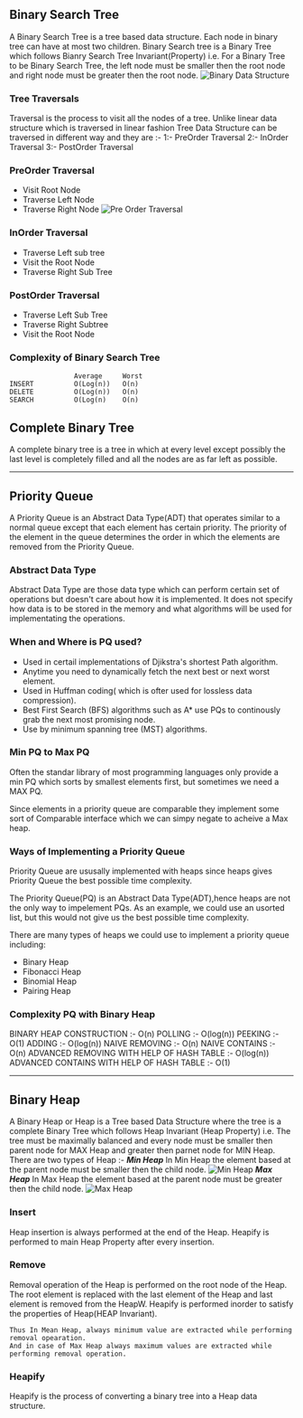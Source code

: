 ## Binary Search Tree 
A Binary Search Tree is a tree based data structure. Each node in binary tree can have at most two children.
Binary Search tree is a Binary Tree which follows Bianry Search Tree Invariant(Property) i.e. For a Binary Tree
to be Binary Search Tree, the left node must be smaller then the root node and right node must be greater then 
the root node.
![Binary Data Structure](https://www.guru99.com/images/1/020820_0600_BinarySearc1.png)

### Tree Traversals
Traversal is the process to visit all the nodes of a tree.
Unlike linear data structure which is traversed in linear fashion
Tree Data Structure can be traversed in different way and they
are :-
1:- PreOrder Traversal
2:- InOrder Traversal
3:- PostOrder Traversal

### PreOrder Traversal
 - Visit Root Node
 - Traverse Left Node
 - Traverse Right Node
 ![Pre Order Traversal](https://austingwalters.com/wp-content/uploads/2014/10/binary-tree-1-pre-order.gif)

### InOrder Traversal
 - Traverse Left sub tree
 - Visit the Root Node
 - Traverse Right Sub Tree

### PostOrder Traversal
  - Traverse Left Sub Tree
  - Traverse Right Subtree
  - Visit the Root Node

### Complexity of Binary Search Tree
                    Average     Worst
    INSERT          O(Log(n))   O(n)
    DELETE          O(Log(n))   O(n)
    SEARCH          O(Log(n)    O(n)

## Complete Binary Tree
A complete binary tree is a tree in which at every level except possibly the last level is completely filled and all the nodes are as far left as possible.

---


## **Priority Queue**
A Priority Queue is an Abstract Data Type(ADT) that operates similar to a normal queue except that each element has certain priority. The priority of the element in the queue determines the order in which the elements are removed from the Priority Queue.

### Abstract Data Type 
Abstract Data Type are those data type which can perform certain set of operations but doesn't care about how it is implemented. It does not specify how data is to be stored in the memory and what algorithms will be used for implementating the operations.

### When and Where is PQ used?
- Used in certail implementations of Djikstra's shortest Path algorithm.
- Anytime you need to dynamically fetch the next best or next worst element.
- Used in Huffman coding( which is ofter used for lossless data compression).
- Best First Search (BFS) algorithms such as A* use PQs to continously grab the next most promising node.
- Use by minimum spanning tree (MST) algorithms.
 
### Min PQ to Max PQ
Often the standar library of most programming languages only provide a min PQ which sorts by smallest elements first, but sometimes we need a MAX PQ.

Since elements in a priority queue are comparable they implement some sort of Comparable interface 
which we can simpy negate to acheive a Max heap.

### Ways of Implementing a Priority Queue
Priority Queue are ususally implemented with heaps since heaps gives Priority Queue the best possible time complexity.

The Priority Queue(PQ) is an Abstract Data Type(ADT),hence heaps are not the only way to impelement PQs. As an example, we could use an usorted list, but this 
would not give us the best possible time complexity.

There are many types of heaps we could use to 
implement a priority queue including:
- Binary Heap
- Fibonacci Heap
- Binomial Heap
- Pairing Heap

### Complexity PQ with Binary Heap
BINARY HEAP CONSTRUCTION :-                     O(n)
POLLING :-                                      O(log(n))
PEEKING :-                                      O(1)
ADDING :-                                       O(log(n))
NAIVE REMOVING :-                               O(n)
NAIVE CONTAINS :-                               O(n)
ADVANCED REMOVING WITH HELP OF HASH TABLE :-    O(log(n))
ADVANCED CONTAINS WITH HELP OF HASH TABLE :-    O(1)

---
## Binary Heap
A Binary Heap or Heap is a Tree based Data Structure where the tree is a complete Binary Tree which follows Heap Invariant (Heap Property) i.e. 
The tree must be maximally balanced and every node must be smaller then parent node for MAX Heap and greater then parnet node for MIN Heap.
There are two types of Heap :- 
***Min Heap*** 
    In Min Heap the element based at the parent node must be smaller then the child node.
![Min Heap](https://media.geeksforgeeks.org/wp-content/uploads/20201106115157/MinHeap.jpg)
***Max Heap***
    In Max Heap the element based at the parent node must be greater then the child node.
![Max Heap](https://media.geeksforgeeks.org/wp-content/uploads/20201106115254/MaxHeap.jpg)
           
### **Insert**
Heap insertion is always performed at the end of the Heap. Heapify is performed to main Heap Property after every insertion.

### **Remove**
Removal operation of the Heap is performed on the root node of the Heap. The root element is replaced with the last element of the Heap and last element is removed from the HeapW. Heapify is performed inorder to satisfy the properties of Heap(HEAP Invariant).


    Thus In Mean Heap, always minimum value are extracted while performing removal opearation.
    And in case of Max Heap always maximum values are extracted while performing removal operation.

### **Heapify**
Heapify is the process of converting a binary tree into a Heap data structure.